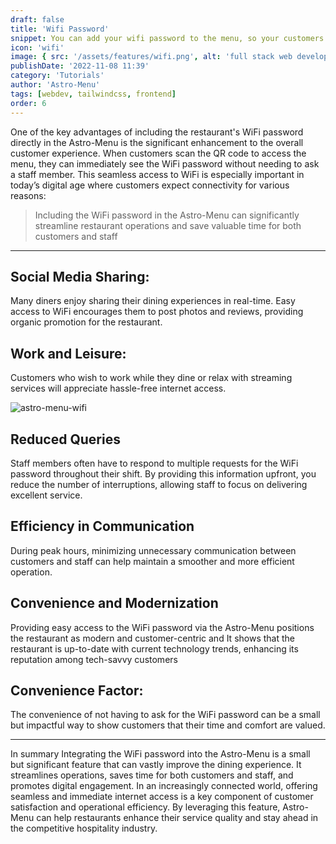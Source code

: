 ```yaml
---
draft: false
title: 'Wifi Password'
snippet: You can add your wifi password to the menu, so your customers can easily connect to your wifi without asking your staff for the password.
icon: 'wifi'
image: { src: '/assets/features/wifi.png', alt: 'full stack web development' }
publishDate: '2022-11-08 11:39'
category: 'Tutorials'
author: 'Astro-Menu'
tags: [webdev, tailwindcss, frontend]
order: 6
---
```


One of the key advantages of including the restaurant's WiFi password directly in the Astro-Menu is the significant enhancement to the overall customer experience. When customers scan the QR code to access the menu, they can immediately see the WiFi password without needing to ask a staff member. This seamless access to WiFi is especially important in today’s digital age where customers expect connectivity for various reasons:

> <p class='text-primary'>Including the WiFi password in the Astro-Menu can significantly streamline restaurant operations and save valuable time for both customers and staff</p>

---

## Social Media Sharing:

Many diners enjoy sharing their dining experiences in real-time. Easy access to WiFi encourages them to post photos and reviews, providing organic promotion for the restaurant.

## Work and Leisure:

Customers who wish to work while they dine or relax with streaming services will appreciate hassle-free internet access.

<div class='sm:grid sm:grid-cols-2 gap-5 items-center'>
<img src='/assets/features/wifi.gif' alt='astro-menu-wifi' class='border-2 border-gray-200 rounded-lg w-96'>
<div>
<h2>Reduced Queries</h2>
<p>
Staff members often have to respond to multiple requests for the WiFi password throughout their shift. By providing this information upfront, you reduce the number of interruptions, allowing staff to focus on delivering excellent service.
</p>

<h2>Efficiency in Communication</h2>

<p>During peak hours, minimizing unnecessary communication between customers and staff can help maintain a smoother and more efficient operation.</p>
</div>
</div>

## Convenience and Modernization

Providing easy access to the WiFi password via the Astro-Menu positions the restaurant as modern and customer-centric and It shows that the restaurant is up-to-date with current technology trends, enhancing its reputation among tech-savvy customers

## Convenience Factor:

The convenience of not having to ask for the WiFi password can be a small but impactful way to show customers that their time and comfort are valued.

---

In summary Integrating the WiFi password into the Astro-Menu is a small but significant feature that can vastly improve the dining experience. It streamlines operations, saves time for both customers and staff, and promotes digital engagement. In an increasingly connected world, offering seamless and immediate internet access is a key component of customer satisfaction and operational efficiency. By leveraging this feature, Astro-Menu can help restaurants enhance their service quality and stay ahead in the competitive hospitality industry.

